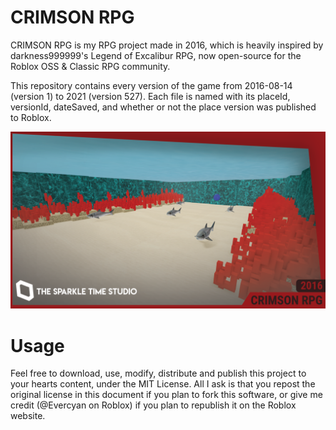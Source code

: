 # CRIMSON RPG
CRIMSON RPG is my RPG project made in 2016, which is heavily inspired by darkness999999's Legend of Excalibur RPG, now open-source for the Roblox OSS & Classic RPG community.

This repository contains every version of the game from 2016-08-14 (version 1) to 2021 (version 527). Each file is named with its placeId, versionId, dateSaved, and whether or not the place version was published to Roblox.

![](game_thumbnail.png)

# Usage
Feel free to download, use, modify, distribute and publish this project to your hearts content, under the MIT License. All I ask is that you repost the original license in this document if you plan to fork this software, or give me credit (@Evercyan on Roblox) if you plan to republish it on the Roblox website.
